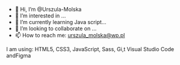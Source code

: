 - 👋 Hi, I’m @Urszula-Molska
- 👀 I’m interested in ...
- 🌱 I’m currently learning Java script...
- 💞️ I’m looking to collaborate on ...
- 📫 How to reach me: urszula_molska@wp.pl

I am using:
HTML5, CSS3, JavaScript, Sass, Gi,t Visual Studio Code andFigma


<!---
Urszula-Molska/Urszula-Molska is a ✨ special ✨ repository because its `README.md` (this file) appears on your GitHub profile.
You can click the Preview link to take a look at your changes.
--->
